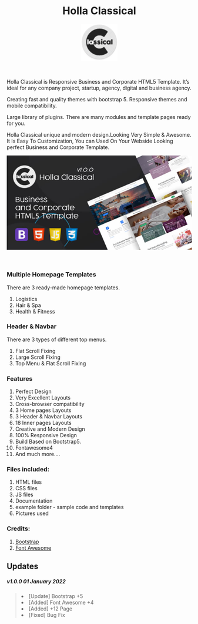 <h1 align="center">Holla Classical</h1>
<p align="center">
<img src="https://raw.githubusercontent.com/meforce/Holla-Classical/main/imagesdemo/holla-logo-80.png" style="display: block;margin-left: auto;margin-right: auto;" data-canonical-src="https://raw.githubusercontent.com/meforce/Holla-Classical/main/imagesdemo/holla-logo-80.png" width="100" height="100" align="center"/><br><br>
</p>

<p>Holla Classical is Responsive Business and Corporate HTML5 Template. It’s ideal for any company project, startup, agency, digital and business agency.</p>
<p>Creating fast and quality themes with bootstrap 5. Responsive themes and mobile compatibility.</p>
<p>Large library of plugins. There are many modules and template pages ready for you.</p>
<p>Holla Classical unique and modern design.Looking Very Simple & Awesome. It Is Easy To Customization, You can Used On Your Webside Looking perfect Business and Corporate Template.</p>

<p align="center">
<img src="https://raw.githubusercontent.com/meforce/Holla-Classical/main/imagesdemo/holla-classical-cover-new.jpg" style="display: block;margin-left: auto;margin-right: auto;" data-canonical-src="https://raw.githubusercontent.com/meforce/Holla-Classical/main/imagesdemo/holla-classical-cover-new.jpg" align="center"/><br><br>
</p>

<h3>Multiple Homepage Templates</h3>
<p>There are 3 ready-made homepage templates.</p>
<ol>
<li>Logistics</li>
<li>Hair & Spa</li>
<li>Health & Fitness</li>
</ol>


<h3>Header & Navbar</h3>
<p>There are 3 types of different top menus.</p>
<ol>
<li>Flat Scroll Fixing</li>
<li>Large Scroll Fixing</li>
<li>Top Menu & Flat Scroll Fixing</li>
</ol>

<h3>Features</h3>
<ol>
<li>Perfect Design</li>
<li>Very Excellent Layouts</li>
<li>Cross-browser compatibility</li>
<li>3 Home pages Layouts</li>
<li>3 Header & Navbar Layouts</li>
<li>18 Inner pages Layouts</li>
<li>Creative and Modern Design</li>
<li>100% Responsive Design</li>
<li>Build Based on Bootstrap5.</li>
<li>Fontawesome4</li>
<li>And much more….</li>
</ol>


<h3>Files included:</h3>
<ol>
<li>HTML files</li>
<li>CSS files</li>
<li>JS files</li>
<li>Documentation</li>
<li>example folder  - sample code and templates </li>
<li>Pictures used</li>
</ol>

<h3>Credits:</h3>
<ol>
<li><a href="https://getbootstrap.com/">Bootstrap</a></li>
<li><a href="https://fontawesome.com/v4.7/">Font Awesome</a></li>
</ol>


<h2 id="item-description__updates">Updates</h2>

<h5><strong>v1.0.0 </strong> 01 January 2022 </h5>
<blockquote>
<li>[Update] Bootstrap +5</li>
<li>[Added] Font Awesome +4</li>
<li>[Added] +12 Page</li>
<li>[Fixed] Bug Fix</li>
</blockquote>
</blockquote>